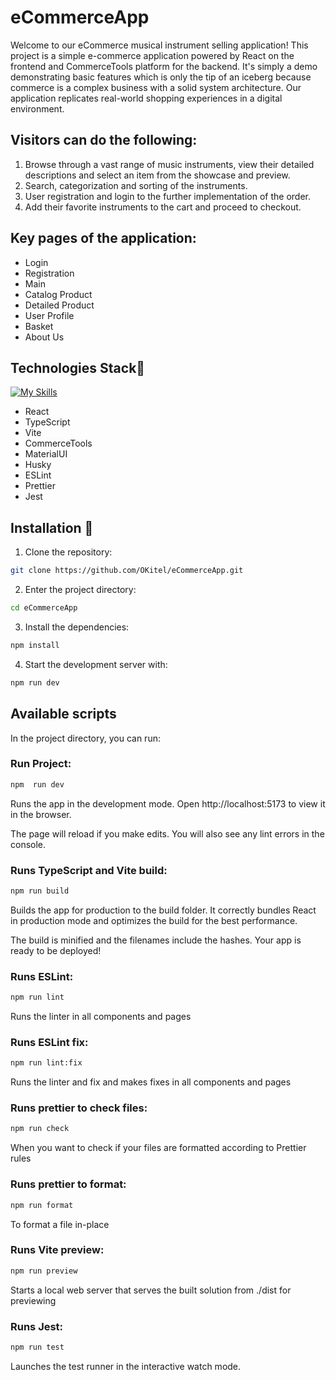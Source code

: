 # eCommerceApp

Welcome to our eCommerce musical instrument selling application!
This project is a simple e-commerce application powered by React on the frontend and CommerceTools platform for the backend. It's simply a demo demonstrating basic features which is only the tip of an iceberg because commerce is a complex business with a solid system architecture. Our application replicates real-world shopping experiences in a digital environment.

## Visitors can do the following:

1.  Browse through a vast range of music instruments, view their detailed descriptions and select an item from the showcase and preview.
2.  Search, categorization and sorting of the instruments.
3.  User registration and login to the further implementation of the order.
4.  Add their favorite instruments to the cart and proceed to checkout.

## Key pages of the application:

- Login
- Registration
- Main
- Catalog Product
- Detailed Product
- User Profile
- Basket
- About Us

## Technologies Stack🔧

[![My Skills](https://skillicons.dev/icons?i=html,css,sass,ts,react,vite,materialui,jest)](https://skillicons.dev)

- React
- TypeScript
- Vite
- CommerceTools
- MaterialUI
- Husky
- ESLint
- Prettier
- Jest

## Installation 💾

1. Clone the repository:

```bash
git clone https://github.com/OKitel/eCommerceApp.git
```

2. Enter the project directory:

```bash
cd eCommerceApp
```

3. Install the dependencies:

```bash
npm install
```

4. Start the development server with:

```bash
npm run dev
```

## Available scripts

In the project directory, you can run:

### Run Project:

```bash
npm  run dev
```

Runs the app in the development mode.
Open http://localhost:5173 to view it in the browser.

The page will reload if you make edits.
You will also see any lint errors in the console.

### Runs TypeScript and Vite build:

```bash
npm run build
```

Builds the app for production to the build folder.
It correctly bundles React in production mode and optimizes the build for the best performance.

The build is minified and the filenames include the hashes. Your app is ready to be deployed!

### Runs ESLint:

```bash
npm run lint
```

Runs the linter in all components and pages

### Runs ESLint fix:

```bash
npm run lint:fix
```

Runs the linter and fix and makes fixes in all components and pages

### Runs prettier to check files:

```bash
npm run check
```

When you want to check if your files are formatted according to Prettier rules

### Runs prettier to format:

```bash
npm run format
```

To format a file in-place

### Runs Vite preview:

```bash
npm run preview
```

Starts a local web server that serves the built solution from ./dist for previewing

### Runs Jest:

```bash
npm run test
```

Launches the test runner in the interactive watch mode.
